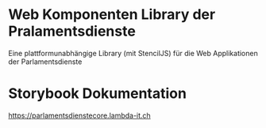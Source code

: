 # Web Komponenten Library der Pralamentsdienste

Eine plattformunabhängige Library (mit StencilJS) für die Web Applikationen der Parlamentsdienste

# Storybook Dokumentation

https://parlamentsdienstecore.lambda-it.ch
